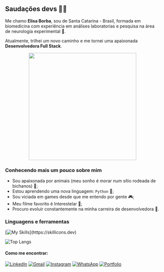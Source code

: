 ## Saudações devs 👋🏼
Me chamo **Elisa Borba**, sou de Santa Catarina - Brasil, formada em biomedicina com experiência em análises laboratorias e pesquisa na área de neurologia experimental 🧠.

Atualmente, trilhei um novo caminho e me tornei uma apaixonada **Desenvolvedora Full Stack**.

<div align="center">
  <img src="https://github.com/ElisaBorba/ElisaBorba/assets/122118734/60ba4785-074c-4ddd-97e3-10499ad112e8" width="350px"/>
</div>

### Conhecendo mais um pouco sobre mim
* Sou apaixonada por animais (meu sonho é morar num sítio rodeada de bichanos) 🐶;
* Estou aprendendo uma nova linguagem: `Python` 🐍;
* Sou viciada em games desde que me entendo por gente 🎮;
* Meu filme favorito é Interestelar 🌟;
* Procuro evoluir constantemente na minha carreira de desenvolvedora 💼.

### Linguagens e ferramentas

[![My Skills](https://skillicons.dev/icons?i=git,js,ts,html,css,react,jest,mysql,nodejs,docker,express,python,)](https://skillicons.dev)

![Top Langs](https://github-readme-stats.vercel.app/api/top-langs/?username=elisaborba&layout=compact&langs_count=6&bg_color=36353d&title_color=cd86f0&text_color=ffffff)

#### Como me encontrar:
[![LinkedIn](https://img.shields.io/badge/LinkedIn-0077B5?style=for-the-badge&logo=linkedin&logoColor=white)](https://www.linkedin.com/in/elisa-borba-ferreira1000/)
[![Gmail](https://img.shields.io/badge/Gmail-D14836?style=for-the-badge&logo=gmail&logoColor=white)](mailto:elisaborbaa@gmail.com)
[![Instagram](https://img.shields.io/badge/Instagram-E4405F?style=for-the-badge&logo=instagram&logoColor=white)](https://www.instagram.com/elisaborbaa/)
[![WhatsApp](https://img.shields.io/badge/WhatsApp-25D366?style=for-the-badge&logo=whatsapp&logoColor=white)](https://api.whatsapp.com/send?phone=5548996337660)
[![Portfolio](https://img.shields.io/badge/Portfolio-%23000000.svg?style=for-the-badge&logo=firefox&logoColor=#FF7139)](https://my-portfolio-nine-phi-52.vercel.app/)
